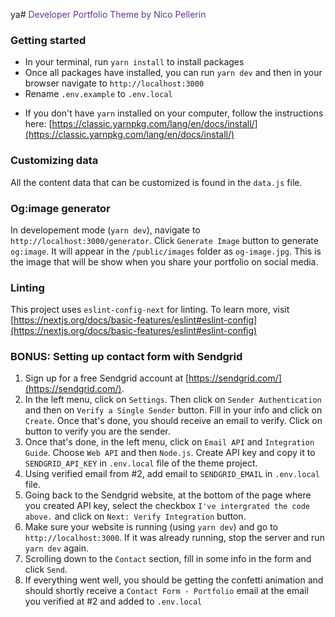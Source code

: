 ya# <span style="color: rebeccapurple;">Developer Portfolio Theme by Nico Pellerin</span>

### Getting started

- In your terminal, run `yarn install` to install packages
- Once all packages have installed, you can run `yarn dev` and then in your browser navigate to `http://localhost:3000`
- Rename `.env.example` to `.env.local`

* If you don't have `yarn` installed on your computer, follow the instructions here: [https://classic.yarnpkg.com/lang/en/docs/install/](https://classic.yarnpkg.com/lang/en/docs/install/)

### Customizing data

All the content data that can be customized is found in the `data.js` file.

### Og:image generator

In developement mode (`yarn dev`), navigate to `http://localhost:3000/generator`. Click `Generate Image` button to generate `og:image`. It will appear in the `/public/images` folder as `og-image.jpg`. This is the image that will be show when you share your portfolio on social media.

### Linting

This project uses `eslint-config-next` for linting. To learn more, visit [https://nextjs.org/docs/basic-features/eslint#eslint-config](https://nextjs.org/docs/basic-features/eslint#eslint-config)

### BONUS: Setting up contact form with Sendgrid

1. Sign up for a free Sendgrid account at [https://sendgrid.com/](https://sendgrid.com/).
2. In the left menu, click on `Settings`. Then click on `Sender Authentication` and then on `Verify a Single Sender` button. Fill in your info and click on `Create`. Once that's done, you should receive an email to verify. Click on button to verify you are the sender.
3. Once that's done, in the left menu, click on `Email API` and `Integration Guide`. Choose `Web API` and then `Node.js`. Create API key and copy it to `SENDGRID_API_KEY` in `.env.local` file of the theme project.
4. Using verified email from #2, add email to `SENDGRID_EMAIL` in `.env.local` file.
5. Going back to the Sendgrid website, at the bottom of the page where you created API key, select the checkbox `I've intergrated the code above.` and click on `Next: Verify Integration` button.
6. Make sure your website is running (using `yarn dev`) and go to `http://localhost:3000`. If it was already running, stop the server and run `yarn dev` again.
7. Scrolling down to the `Contact` section, fill in some info in the form and click `Send`.
8. If everything went well, you should be getting the confetti animation and should shortly receive a `Contact Form - Portfolio` email at the email you verified at #2 and added to `.env.local`

